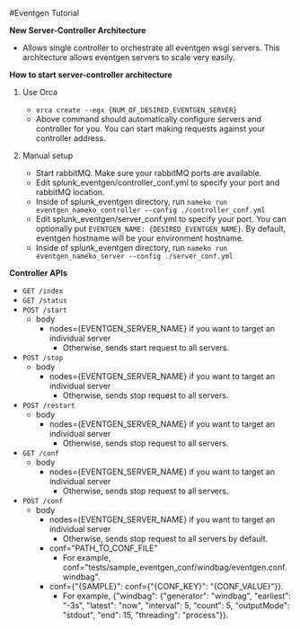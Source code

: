 #Eventgen Tutorial

**New Server-Controller Architecture**

* Allows single controller to orchestrate all eventgen wsgi servers. This architecture allows eventgen servers to scale very easily.

**How to start server-controller architecture**

1. Use Orca
    * ```orca create --egx {NUM_OF_DESIRED_EVENTGEN_SERVER}```
    * Above command should automatically configure servers and controller for you. You can start making requests against your controller address.

2. Manual setup
    * Start rabbitMQ. Make sure your rabbitMQ ports are available.
    * Edit splunk_eventgen/controller_conf.yml to specify your port and rabbitMQ location.
    * Inside of splunk_eventgen directory, run ```nameko run eventgen_nameko_controller --config ./controller_conf.yml```
    * Edit splunk_eventgen/server_conf.yml to specify your port. You can optionally put ```EVENTGEN_NAME: {DESIRED_EVENTGEN_NAME}```. By default, eventgen hostname will be your environment hostname.
    * Inside of splunk_eventgen directory, run ```nameko run eventgen_nameko_server --config ./server_conf.yml```


**Controller APIs**

* ```GET /index```
* ```GET /status```
* ```POST /start```
    * body
        * nodes={EVENTGEN_SERVER_NAME} if you want to target an individual server
            * Otherwise, sends start request to all servers.
* ```POST /stop```
    * body
        * nodes={EVENTGEN_SERVER_NAME} if you want to target an individual server
            * Otherwise, sends stop request to all servers.
* ```POST /restart```
    * body
        * nodes={EVENTGEN_SERVER_NAME} if you want to target an individual server
            * Otherwise, sends stop request to all servers.
* ```GET /conf```
    * body
        * nodes={EVENTGEN_SERVER_NAME} if you want to target an individual server
            * Otherwise, sends stop request to all servers.
* ```POST /conf```
    * body
        * nodes={EVENTGEN_SERVER_NAME} if you want to target an individual server
            * Otherwise, sends stop request to all servers by default.
        * conf="PATH_TO_CONF_FILE"
            * For example, conf="tests/sample_eventgen_conf/windbag/eventgen.conf.windbag".
        * conf={"{SAMPLE}": conf={"{CONF_KEY}": "{CONF_VALUE}"}}.
            * For example, {"windbag": {"generator": "windbag", "earliest": "-3s", "latest": "now", "interval": 5, "count": 5, "outputMode": "stdout", "end": 15, "threading": "process"}}.

